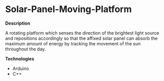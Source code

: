 # Solar-Panel-Moving-Platform

**Description** 

A rotating platform which senses the direction of the brightest light source and repositions accordingly so that the affixed solar panel can absorb the maximum amount of energy by tracking the movement of the sun throughout the day.

**Technologies** 
- Arduino
- C++
